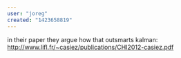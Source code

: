 ```yaml
---
user: "joreg"
created: "1423658819"
---
```


in their paper they argue how that outsmarts kalman: http://www.lifl.fr/~casiez/publications/CHI2012-casiez.pdf
